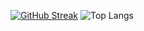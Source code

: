 [![GitHub Streak](https://streak-stats.demolab.com/?user=GrabovskyAlexey&locale=ru)](https://git.io/streak-stats) ![Top Langs](https://github-readme-stats.vercel.app/api/top-langs/?username=anuraghazra&layout=compact&locale=ru)

<!--
**GrabovskyAlexey/GrabovskyALexey** is a ✨ _special_ ✨ repository because its `README.md` (this file) appears on your GitHub profile.

Here are some ideas to get you started:

- 🔭 I’m currently working on ...
- 🌱 I’m currently learning ...
- 👯 I’m looking to collaborate on ...
- 🤔 I’m looking for help with ...
- 💬 Ask me about ...
- 📫 How to reach me: ...
- 😄 Pronouns: ...
- ⚡ Fun fact: ...
-->
